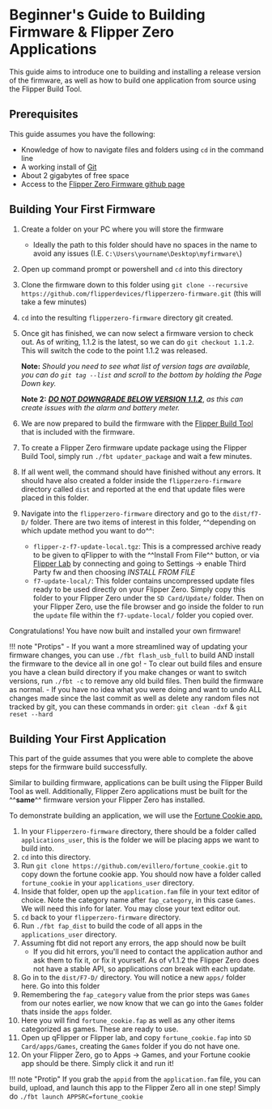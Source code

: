 # Beginner's Guide to Building Firmware & Flipper Zero Applications
This guide aims to introduce one to building and installing a release version of the firmware, as well as how to build one application from source using the Flipper Build Tool.

## Prerequisites
This guide assumes you have the following:

- Knowledge of how to navigate files and folders using `cd` in the command line
- A working install of [Git](https://git-scm.com/downloads)
- About 2 gigabytes of free space
- Access to the [Flipper Zero Firmware github page](https://github.com/flipperdevices/flipperzero-firmware)

## Building Your First Firmware

1. Create a folder on your PC where you will store the firmware
    - Ideally the path to this folder should have no spaces in the name to avoid any issues (I.E. `C:\Users\yourname\Desktop\myfirmware\`)
1. Open up command prompt or powershell and `cd` into this directory
1. Clone the firmware down to this folder using `git clone --recursive https://github.com/flipperdevices/flipperzero-firmware.git` (this will take a few minutes)
1. `cd` into the resulting `flipperzero-firmware` directory git created.
1. Once git has finished, we can now select a firmware version to check out. As of writing, 1.1.2 is the latest, so we can do `git checkout 1.1.2`. This will switch the code to the point 1.1.2 was released.

    **Note:** *Should you need to see what list of version tags are available, you can do `git tag --list` and scroll to the bottom by holding the Page Down key.*

    **Note 2:** ***[DO NOT DOWNGRADE BELOW VERSION 1.1.2](https://github.com/flipperdevices/flipperzero-firmware/releases/tag/1.1.2)***, *as this can create issues with the alarm and battery meter.*

1. We are now prepared to build the firmware with the [Flipper Build Tool](https://developer.flipper.net/flipperzero/doxygen/fbt.html) that is included with the firmware.
1. To create a Flipper Zero firmware update package using the Flipper Build Tool, simply run `./fbt updater_package` and wait a few minutes. 
1. If all went well, the command should have finished without any errors. It should have also created a folder inside the `flipperzero-firmware` directory called `dist` and reported at the end that update files were placed in this folder. 
1. Navigate into the `flipperzero-firmware` directory and go to the `dist/f7-D/` folder. There are two items of interest in this folder, ^^depending on which update method you want to do^^:
    - `flipper-z-f7-update-local.tgz`: This is a compressed archive ready to be given to qFlipper to with the ^^Install From File^^ button, or via [Flipper Lab](https://lab.flipper.net) by connecting and going to Settings -> enable Third Party fw and then choosing *INSTALL FROM FILE*
    - `f7-update-local/`: This folder contains uncompressed update files ready to be used directly on your Flipper Zero. Simply copy this folder to your Flipper Zero under the `SD Card/Update/` folder. Then on your Flipper Zero, use the file browser and go inside the folder to run the `update` file within the `f7-update-local/` folder you copied over.

Congratulations! You have now built and installed your own firmware!

!!! note "Protips"
    - If you want a more streamlined way of updating your firmware changes, you can use `./fbt flash_usb_full` to build AND install the firmware to the device all in one go!
    - To clear out build files and ensure you have a clean build directory if you make changes or want to switch versions, run `./fbt -c` to remove any old build files. Then build the firmware as normal.
    - If you have no idea what you were doing and want to undo ALL changes made since the last commit as well as delete any random files not tracked by git, you can these commands in order: `git clean -dxf` & `git reset --hard` 


## Building Your First Application
This part of the guide assumes that you were able to complete the above steps for the firmware build successfully.

Similar to building firmware, applications can be built using the Flipper Build Tool as well. Additionally, Flipper Zero applications must be built for the ^^**same**^^ firmware version your Flipper Zero has installed. 

To demonstrate building an application, we will use the [Fortune Cookie app.](https://github.com/evillero/fortune_cookie)

1. In your `Flipperzero-firmware` directory, there should be a folder called `applications_user`, this is the folder we will be placing apps we want to build into. 
1. `cd` into this directory.
1. Run `git clone https://github.com/evillero/fortune_cookie.git` to copy down the fortune cookie app. You should now have a folder called `fortune_cookie` in your `applications_user` directory.
1. Inside that folder, open up the `application.fam` file in your text editor of choice. Note the category name after `fap_category`, in this case `Games`. We will need this info for later. You may close your text editor out.
1. `cd` back to your `flipperzero-firmware` directory. 
1. Run `./fbt fap_dist` to build the code of all apps in the `applications_user` directory. 
1. Assuming fbt did not report any errors, the app should now be built
    - If you did hit errors, you'll need to contact the application author and ask them to fix it, or fix it yourself. As of v1.1.2 the Flipper Zero does not have a stable API, so applications *can* break with each update.  
1. Go in to the `dist/F7-D/` directory. You will notice a new `apps/` folder here. Go into this folder
1. Remembering the `fap_category` value from the prior steps was `Games` from our notes earlier, we now know that we can go into the `Games` folder thats inside the `apps` folder.
1. Here you will find `fortune_cookie.fap` as well as any other items categorized as games. These are ready to use.
1. Open up qFlipper or Flipper lab, and copy `fortune_cookie.fap` into `SD Card/apps/Games`, creating the `Games` folder if you do not have one. 
1. On your Flipper Zero, go to Apps -> Games, and your Fortune cookie app should be there. Simply click it and run it!

!!! note "Protip"
    If you grab the `appid` from the `application.fam` file, you can build, upload, and launch this app to the Flipper Zero all in one step! Simply do `./fbt launch APPSRC=fortune_cookie`
